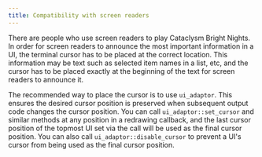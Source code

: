 ```yaml
---
title: Compatibility with screen readers
---
```


There are people who use screen readers to play Cataclysm Bright Nights. In order for screen
readers to announce the most important information in a UI, the terminal cursor has
to be placed at the correct location. This information may be text such as selected
item names in a list, etc, and the cursor has to be placed exactly at the beginning
of the text for screen readers to announce it.

The recommended way to place the cursor is to use `ui_adaptor`. This ensures the
desired cursor position is preserved when subsequent output code changes the
cursor position. You can call `ui_adaptor::set_cursor` and similar methods at any
position in a redrawing callback, and the last cursor position of the topmost UI
set via the call will be used as the final cursor position. You can also call
`ui_adaptor::disable_cursor` to prevent a UI's cursor from being used as the final
cursor position.

